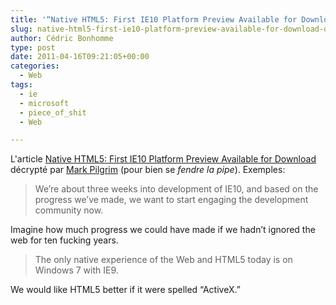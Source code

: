 ```yaml
---
title: '“Native HTML5: First IE10 Platform Preview Available for Download” décrypté par Mark Pilgrim'
slug: native-html5-first-ie10-platform-preview-available-for-download-decrypte-par-mark-pilgri
author: Cédric Bonhomme
type: post
date: 2011-04-16T09:21:05+00:00
categories:
  - Web
tags:
  - ie
  - microsoft
  - piece_of_shit
  - Web

---
```

L'article [Native HTML5: First IE10 Platform Preview Available for Download][1] décrypté par [Mark Pilgrim][2] (pour bien se _fendre la pipe_). Exemples:

> We’re about three weeks into development of IE10, and based on the progress we’ve made, we want to start engaging the development community now.

Imagine how much progress we could have made if we hadn’t ignored the web for ten fucking years.

> The only native experience of the Web and HTML5 today is on Windows 7 with IE9.

We would like HTML5 better if it were spelled “ActiveX.”

 [1]: http://blogs.msdn.com/b/ie/archive/2011/04/12/native-html5-first-ie10-platform-preview-available-for-download.aspx
 [2]: http://diveintomark.org/archives/2011/04/15/nativity-scene